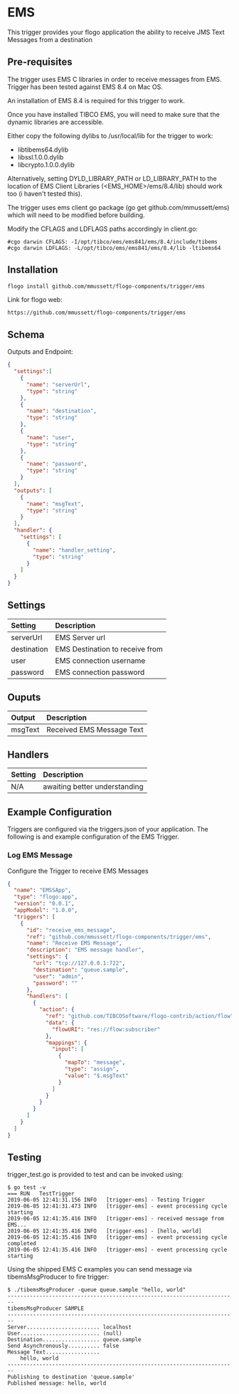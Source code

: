 # EMS
This trigger provides your flogo application the ability to receive JMS Text Messages from a destination

## Pre-requisites

The trigger uses EMS C libraries in order to receive messages from EMS. 
Trigger has been tested against EMS 8.4 on Mac OS.

An installation of EMS 8.4 is required for this trigger to work. 

Once you have installed TIBCO EMS, you will need to make sure that the dynamic libraries are accessible.

Either copy the following dylibs to /usr/local/lib for the trigger to work:

* libtibems64.dylib
* libssl.1.0.0.dylib
* libcrypto.1.0.0.dylib

Alternatively, setting DYLD_LIBRARY_PATH or LD_LIBRARY_PATH to the location of EMS Client Libraries (<EMS_HOME>/ems/8.4/lib) 
should work too (i haven't tested this).


The trigger uses ems client go package (go get github.com/mmussett/ems) which will need to be modified before building. 

Modify the CFLAGS and LDFLAGS paths accordingly in client.go:

```
#cgo darwin CFLAGS: -I/opt/tibco/ems/ems841/ems/8.4/include/tibems
#cgo darwin LDFLAGS: -L/opt/tibco/ems/ems841/ems/8.4/lib -ltibems64
```

## Installation

```bash
flogo install github.com/mmussett/flogo-components/trigger/ems
```
Link for flogo web:
```
https://github.com/mmussett/flogo-components/trigger/ems
```

## Schema
Outputs and Endpoint:

```json
{
  "settings":[
    {
      "name": "serverUrl",
      "type": "string"
    },
    {
      "name": "destination",
      "type": "string"
    },
    {
      "name": "user",
      "type": "string"
    },    
    {
      "name": "password",
      "type": "string"
    }             
  ],
  "outputs": [
    {
      "name": "msgText",
      "type": "string"
    }
  ],
  "handler": {
    "settings": [
      {
        "name": "handler_setting",
        "type": "string"
      }
    ]
  }
}
```
## Settings
| Setting   | Description    |
|:----------|:---------------|
| serverUrl  | EMS Server url |
| destination | EMS Destination to receive from |
| user | EMS connection username |
| password | EMS connection password |



## Ouputs
| Output   | Description    |
|:---------|:---------------|
| msgText | Received EMS Message Text |

## Handlers
| Setting   | Description    |
|:----------|:---------------|
| N/A       | awaiting better understanding  |


## Example Configuration

Triggers are configured via the triggers.json of your application. 
The following is and example configuration of the EMS Trigger.

### Log EMS Message
Configure the Trigger to receive EMS Messages
```json
{
  "name": "EMSSApp",
  "type": "flogo:app",
  "version": "0.0.1",
  "appModel": "1.0.0",
  "triggers": [
    {
      "id": "receive_ems_message",
      "ref": "github.com/mmussett/flogo-components/trigger/ems",
      "name": "Receive EMS Message",
      "description": "EMS message handler",
      "settings": {
        "url": "tcp://127.0.0.1:722",
        "destination": "queue.sample",
        "user": "admin",
        "password": ""
      },
      "handlers": [
        {
          "action": {
            "ref": "github.com/TIBCOSoftware/flogo-contrib/action/flow",
            "data": {
              "flowURI": "res://flow:subscriber"
            },
            "mappings": {
              "input": [
                {
                  "mapTo": "message",
                  "type": "assign",
                  "value": "$.msgText"
                }
              ]
            }
          }
        }
      ]
    }
  ]
}
```

## Testing

trigger_test.go is provided to test and can be invoked using:

```
$ go test -v
=== RUN   TestTrigger
2019-06-05 12:41:31.156 INFO   [trigger-ems] - Testing Trigger
2019-06-05 12:41:31.473 INFO   [trigger-ems] - event processing cycle starting
2019-06-05 12:41:35.416 INFO   [trigger-ems] - received message from EMS...
2019-06-05 12:41:35.416 INFO   [trigger-ems] - [hello, world]
2019-06-05 12:41:35.416 INFO   [trigger-ems] - event processing cycle completed
2019-06-05 12:41:35.416 INFO   [trigger-ems] - event processing cycle starting
```

Using the shipped EMS C examples you can send message via tibemsMsgProducer to fire trigger:

```
$ ./tibemsMsgProducer -queue queue.sample "hello, world"
------------------------------------------------------------------------
tibemsMsgProducer SAMPLE
------------------------------------------------------------------------
Server....................... localhost
User......................... (null)
Destination.................. queue.sample
Send Asynchronously.......... false
Message Text.................
	hello, world
------------------------------------------------------------------------
Publishing to destination 'queue.sample'
Published message: hello, world
```




